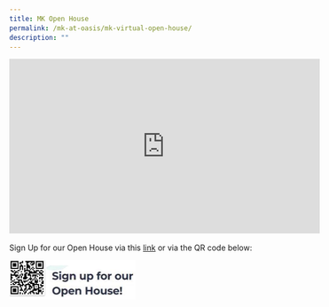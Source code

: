 ```yaml
---
title: MK Open House
permalink: /mk-at-oasis/mk-virtual-open-house/
description: ""
---
```

<iframe width="560" height="315" src="https://www.youtube.com/embed/6CPZOR2bXUU" title="YouTube video player" frameborder="0" allow="accelerometer; autoplay; clipboard-write; encrypted-media; gyroscope; picture-in-picture; web-share" allowfullscreen></iframe>

Sign Up for our Open House via this [link](https://www.moe.gov.sg/preschool/moe-kindergarten) or via the QR code below:

<img src="/images/QRCode-SignUp.jpg" 
     style="width:45%">
